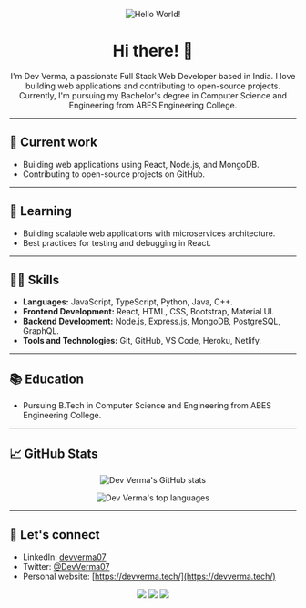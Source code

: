 <p align="center">
  <img src="https://raw.githubusercontent.com/DevVerma07/DevVerma07/main/assets/banner.gif" alt="Hello World!" />
</p>

<h1 align="center">Hi there! 👋</h1>

<p align="center">
  I'm Dev Verma, a passionate Full Stack Web Developer based in India. I love building web applications and contributing to open-source projects. Currently, I'm pursuing my Bachelor's degree in Computer Science and Engineering from ABES Engineering College.
</p>

<hr>

<h2>🔭 Current work</h2>

<ul>
  <li>Building web applications using React, Node.js, and MongoDB.</li>
  <li>Contributing to open-source projects on GitHub.</li>
</ul>

<hr>

<h2>🌱 Learning</h2>

<ul>
  <li>Building scalable web applications with microservices architecture.</li>
  <li>Best practices for testing and debugging in React.</li>
</ul>

<hr>

<h2>👨‍💻 Skills</h2>

<ul>
  <li><b>Languages:</b> JavaScript, TypeScript, Python, Java, C++.</li>
  <li><b>Frontend Development:</b> React, HTML, CSS, Bootstrap, Material UI.</li>
  <li><b>Backend Development:</b> Node.js, Express.js, MongoDB, PostgreSQL, GraphQL.</li>
  <li><b>Tools and Technologies:</b> Git, GitHub, VS Code, Heroku, Netlify.</li>
</ul>

<hr>

<h2>📚 Education</h2>

<ul>
  <li>Pursuing B.Tech in Computer Science and Engineering from ABES Engineering College.</li>
</ul>

<hr>

<h2>📈 GitHub Stats</h2>

<p align="center">
  <img src="https://github-readme-stats.vercel.app/api?username=DevVerma07&show_icons=true&theme=algolia" alt="Dev Verma's GitHub stats" />
</p>

<p align="center">
  <img src="https://github-readme-stats.vercel.app/api/top-langs/?username=DevVerma07&layout=compact&theme=algolia" alt="Dev Verma's top languages" />
</p>

<hr>

<h2>🤝 Let's connect</h2>

- LinkedIn: [devverma07](https://www.linkedin.com/in/devverma07/)
- Twitter: [@DevVerma07](https://twitter.com/DevVerma07)
- Personal website: [https://devverma.tech/](https://devverma.tech/)

<p align="center">
  <a href="https://www.linkedin.com/in/devverma07/" target="_blank"><img src="https://img.shields.io/badge/-devverma07-blue?style=flat-square&logo=Linkedin&logoColor=white&link=https://www.linkedin.com/in/devverma07/"></a>
  <a href="https://twitter.com/DevVerma07" target="_blank"><img src="https://img.shields.io/twitter/follow/DevVerma07?label=Follow&style=social"></a>
  <a href="https://devverma.tech/" target="_blank"><img src="https://img.shields.io/badge/-devverma.tech-black?style=flat-square&logo=Google-Chrome&logoColor=white&link=https://devverma.tech/"></a>
</p>
